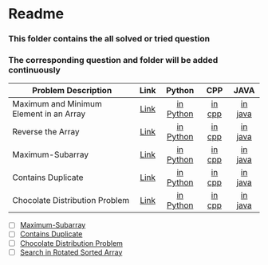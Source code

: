 

# Readme

### This folder contains the all solved or tried question 
### The corresponding question and folder will be added continuously



| Problem Description         | Link | Python |  CPP  |JAVA | 
|--------------|:-----:|:-----------:|:-----------:|:-----------: |
| Maximum and Minimum Element in an Array |  [Link](https://www.geeksforgeeks.org/maximum-and-minimum-in-an-array/) |        [in Python](/que/python/maxAndMinEleInAnAraay.py) |        [in cpp](/que/cpp/maxAndMinEleInAnAraay.cpp) |        [in java]() |
|Reverse the Array |  [Link](https://www.geeksforgeeks.org/write-a-program-to-recerse-an-array-or-string/) |        [in Python](/que/python/reverseArrString.py) |        [in cpp](/que/cpp/reverseArrString.cpp) |        [in java]() |
| Maximum-Subarray|  [Link](https://leetcode.com/problems/maximum-subarray/) |        [in Python]() |        [in cpp]() |        [in java]() |
| Contains Duplicate|  [Link](https://leetcode.com/problems/contains-duplicate/) |        [in Python]() |        [in cpp]() |        [in java]() |
|Chocolate Distribution Problem |  [Link](https://www.geeksforgeeks.org/chocolate-distribution-problem/) |        [in Python](/que/python/maxAndMinEleInAnAraay.py) |        [in cpp](/que/cpp/maxAndMinEleInAnAraay.cpp) |        [in java]() |



- [ ] [Maximum-Subarray](https://leetcode.com/problems/maximum-subarray/)
- [ ] [Contains Duplicate](https://leetcode.com/problems/contains-duplicate/)
- [ ] [Chocolate Distribution Problem](https://www.geeksforgeeks.org/chocolate-distribution-problem/)
- [ ] [Search in Rotated Sorted Array](https://leetcode.com/problems/search-in-rotated-sorted-array/)